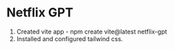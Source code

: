 # Netflix GPT

1. Created vite app - npm create vite@latest netflix-gpt
2. Installed and configured tailwind css.
